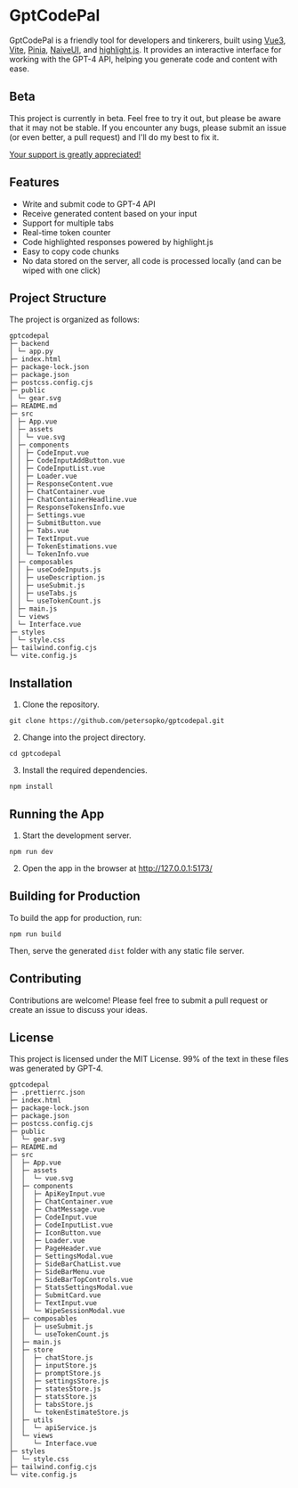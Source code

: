 # GptCodePal

GptCodePal is a friendly tool for developers and tinkerers, built using [Vue3](https://vuejs.org/), [Vite](https://vitejs.dev/), [Pinia](https://pinia.vuejs.org/), [NaiveUI](https://www.naiveui.com/), and [highlight.js](https://highlightjs.org/). It provides an interactive interface for working with the GPT-4 API, helping you generate code and content with ease.

## Beta

This project is currently in beta. Feel free to try it out, but please be aware that it may not be stable. If you encounter any bugs, please submit an issue (or even better, a pull request) and I'll do my best to fix it.

[Your support is greatly appreciated!](https://www.buymeacoffee.com/petersopko)

## Features

- Write and submit code to GPT-4 API
- Receive generated content based on your input
- Support for multiple tabs
- Real-time token counter
- Code highlighted responses powered by highlight.js
- Easy to copy code chunks
- No data stored on the server, all code is processed locally (and can be wiped with one click)

## Project Structure

The project is organized as follows:

```
gptcodepal
├─ backend
│ └─ app.py
├─ index.html
├─ package-lock.json
├─ package.json
├─ postcss.config.cjs
├─ public
│ └─ gear.svg
├─ README.md
├─ src
│ ├─ App.vue
│ ├─ assets
│ │ └─ vue.svg
│ ├─ components
│ │ ├─ CodeInput.vue
│ │ ├─ CodeInputAddButton.vue
│ │ ├─ CodeInputList.vue
│ │ ├─ Loader.vue
│ │ ├─ ResponseContent.vue
│ │ ├─ ChatContainer.vue
│ │ ├─ ChatContainerHeadline.vue
│ │ ├─ ResponseTokensInfo.vue
│ │ ├─ Settings.vue
│ │ ├─ SubmitButton.vue
│ │ ├─ Tabs.vue
│ │ ├─ TextInput.vue
│ │ ├─ TokenEstimations.vue
│ │ └─ TokenInfo.vue
│ ├─ composables
│ │ ├─ useCodeInputs.js
│ │ ├─ useDescription.js
│ │ ├─ useSubmit.js
│ │ ├─ useTabs.js
│ │ └─ useTokenCount.js
│ ├─ main.js
│ └─ views
│ └─ Interface.vue
├─ styles
│ └─ style.css
├─ tailwind.config.cjs
└─ vite.config.js
```

## Installation

1. Clone the repository.

```
git clone https://github.com/petersopko/gptcodepal.git
```

2. Change into the project directory.

```
cd gptcodepal
```

3. Install the required dependencies.

```
npm install
```

## Running the App

1. Start the development server.

```
npm run dev
```

2. Open the app in the browser at http://127.0.0.1:5173/

## Building for Production

To build the app for production, run:

```
npm run build
```

Then, serve the generated `dist` folder with any static file server.

## Contributing

Contributions are welcome! Please feel free to submit a pull request or create an issue to discuss your ideas.

## License

This project is licensed under the MIT License. 99% of the text in these files was generated by GPT-4.

```
gptcodepal
├─ .prettierrc.json
├─ index.html
├─ package-lock.json
├─ package.json
├─ postcss.config.cjs
├─ public
│  └─ gear.svg
├─ README.md
├─ src
│  ├─ App.vue
│  ├─ assets
│  │  └─ vue.svg
│  ├─ components
│  │  ├─ ApiKeyInput.vue
│  │  ├─ ChatContainer.vue
│  │  ├─ ChatMessage.vue
│  │  ├─ CodeInput.vue
│  │  ├─ CodeInputList.vue
│  │  ├─ IconButton.vue
│  │  ├─ Loader.vue
│  │  ├─ PageHeader.vue
│  │  ├─ SettingsModal.vue
│  │  ├─ SideBarChatList.vue
│  │  ├─ SideBarMenu.vue
│  │  ├─ SideBarTopControls.vue
│  │  ├─ StatsSettingsModal.vue
│  │  ├─ SubmitCard.vue
│  │  ├─ TextInput.vue
│  │  └─ WipeSessionModal.vue
│  ├─ composables
│  │  ├─ useSubmit.js
│  │  └─ useTokenCount.js
│  ├─ main.js
│  ├─ store
│  │  ├─ chatStore.js
│  │  ├─ inputStore.js
│  │  ├─ promptStore.js
│  │  ├─ settingsStore.js
│  │  ├─ statesStore.js
│  │  ├─ statsStore.js
│  │  ├─ tabsStore.js
│  │  └─ tokenEstimateStore.js
│  ├─ utils
│  │  └─ apiService.js
│  └─ views
│     └─ Interface.vue
├─ styles
│  └─ style.css
├─ tailwind.config.cjs
└─ vite.config.js

```